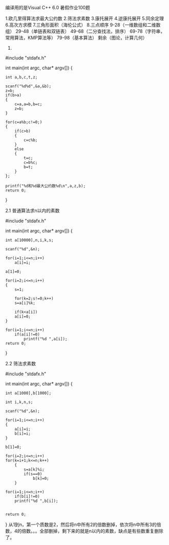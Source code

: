   编译用的是Visual C++ 6.0
  暑假作业100题

1.欧几里得算法求最大公约数
2.筛法求素数
3.康托展开
4.逆康托展开
5.同余定理
6.高次方求模
7.三角形面积（海伦公式）
8.三点顺序
9-28（一维数组和二维数组）
29-48（单链表和双链表）
49-68（二分查找法，排序）
69-78（字符串，常用算法，KMP算法等）
79-98（基本算法）
剩余（图论，计算几何）

1.
#include "stdafx.h"

int main(int argc, char* argv[])
{
	
	int a,b,c,t,z;

	scanf("%d%d",&a,&b);
	z=b;
	if(b>a)
	{
		c=a,a=b,b=c;
		z=b;
	}

	for(c=a%b;c!=0;)
	{
		if(c>b)
		{
			c=c%b;
		}
		else
		{
			t=c;
			c=b%c;
			b=t;
		}
	};
		
	printf("%d和%d最大公约数%d\n",a,z,b);
	return 0;
}

2.1 普通算法求n以内的素数

#include "stdafx.h"

int main(int argc, char* argv[])
{

	int a[10000],n,i,k,s;

	scanf("%d",&n);

	for(i=1;i<=n;i++)
		a[i]=i;
		
	a[1]=0;
	
	for(i=2;i<=n;i++)
	{
		s=1;
		
		for(k=2;s!=0;k++)
		s=a[i]%k;
		
		if(k<a[i])
		a[i]=0;
	}

	for(i=1;i<=n;i++)
		if(a[i]!=0)
			printf("%d ",a[i]);
	return 0;
}

2.2 
筛法求素数

#include "stdafx.h"

int main(int argc, char* argv[])
{

	int a[1000],b[1000];

	int i,k,n,s;

	scanf("%d",&n);

	for(i=1;i<=n;i++)
	{
		a[i]=i;
		b[i]=i;
	}

	b[1]=0;

	for(i=2;i<=n;i++)
	for(k=i+1;k<=n;k++)
		{
			s=a[k]%i;
			if(s==0)
				b[k]=0;
		}

	for(i=1;i<=n;i++)
		if(b[i]!=0)
		printf("%d ",b[i]);


	return 0;
} 从1到n，第一个质数是2，然后将n中所有2的倍数删掉，依次将n中所有3的倍数，4的倍数。。。全部删掉，剩下来的就是n以内的素数，缺点是有些数重复删除了。

